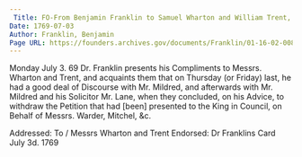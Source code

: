 ```yaml
---
 Title: FO-From Benjamin Franklin to Samuel Wharton and William Trent, 3 July 1769
Date: 1769-07-03
Author: Franklin, Benjamin
Page URL: https://founders.archives.gov/documents/Franklin/01-16-02-0084
---
```


Monday July 3. 69
Dr. Franklin presents his Compliments to Messrs. Wharton and Trent, and acquaints them that on Thursday (or Friday) last, he had a good deal of Discourse with Mr. Mildred, and afterwards with Mr. Mildred and his Solicitor Mr. Lane, when they concluded, on his Advice, to withdraw the Petition that had [been] presented to the King in Council, on Behalf of Messrs. Warder, Mitchel, &c.
 
Addressed: To / Messrs Wharton and Trent
Endorsed: Dr Franklins Card July 3d. 1769


